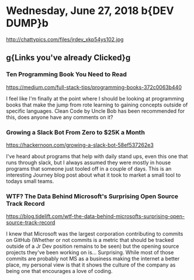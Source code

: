 # Wednesday, June 27, 2018 b{DEV DUMP}b

<http://chattypics.com/files/jrdev_xkp54ys102.jpg>

## g{Links you've already Clicked}g

### Ten Programming Book You Need to Read

<https://medium.com/full-stack-tips/programming-books-372c0063b440>

I feel like I'm finally at the point where I should be looking at programming books that make the jump from rote learning to gaining concepts outside of specific languages. Clean Code by Uncle Bob has been recommended for this, does anyone have any comments on it?

### Growing a Slack Bot From Zero to $25K a Month

<https://hackernoon.com/growing-a-slack-bot-58ef537262e3>

I've heard about programs that help with daily stand ups, even this one that runs through slack, but I always assumed they were mostly in house programs that someone just tooled off in a couple of days. This is an interesting Journey blog post about what it took to market a small tool to todays small teams.

### WTF? The Data Behind Microsoft's Surprising Open Source Track Record

<https://blog.tidelift.com/wtf-the-data-behind-microsofts-surprising-open-source-track-record>

I knew that Microsoft was the largest corporation contributing to commits on GitHub (Whether or not commits is a metric that should be tracked outside of a Jr Dev position remains to be seen) but the opening source projects they've been working on is... Surprising. While most of those commits are probably not MS as a business making the internet a better place, my personal view is that it shows the culture of the company as being one that encourages a love of coding.